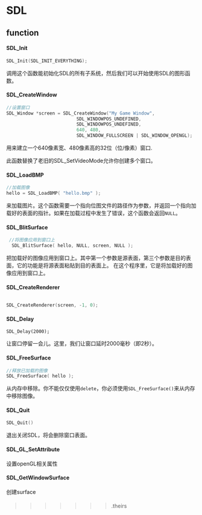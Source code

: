 #  SDL

## function

#### SDL_Init

```c++
SDL_Init(SDL_INIT_EVERYTHING);
```

调用这个函数能初始化SDL的所有子系统，然后我们可以开始使用SDL的图形函数。

#### SDL_CreateWindow

```c++
//设置窗口
SDL_Window *screen = SDL_CreateWindow("My Game Window",
                          SDL_WINDOWPOS_UNDEFINED,
                          SDL_WINDOWPOS_UNDEFINED,
                          640, 480,
                          SDL_WINDOW_FULLSCREEN | SDL_WINDOW_OPENGL);
```

用来建立一个640像素宽、480像素高的32位（位/像素）窗口.

此函数替换了老旧的SDL_SetVideoMode允许你创建多个窗口。

#### SDL_LoadBMP

```c++
//加载图像
hello = SDL_LoadBMP( "hello.bmp" );
```



来加载图片。这个函数需要一个指向位图文件的路径作为参数，并返回一个指向加载好的表面的指针。如果在加载过程中发生了错误，这个函数会返回`NULL`。

####  SDL_BlitSurface

```c++
 //将图像应用到窗口上
  SDL_BlitSurface( hello, NULL, screen, NULL );
```

把加载好的图像应用到窗口上。其中第一个参数是源表面，第三个参数是目的表面，它的功能是将源表面粘贴到目的表面上。 在这个程序里，它是将加载好的图像应用到窗口上。

#### SDL_CreateRenderer

```c++

SDL_CreateRenderer(screen, -1, 0);
```



#### SDL_Delay

```
SDL_Delay(2000);
```

让窗口停留一会儿。这里，我们让窗口延时2000毫秒（即2秒）。

#### SDL_FreeSurface

```c++
//释放已加载的图像
SDL_FreeSurface( hello );
```

从内存中移除。你不能仅仅使用`delete`，你必须使用`SDL_FreeSurface()`来从内存中移除图像。

#### SDL_Quit

```c++
SDL_Quit()
```
退出关闭SDL，将会删除窗口表面。

#### SDL_GL_SetAttribute

设置openGL相关属性

#### SDL_GetWindowSurface

创建surface

#### 





























































>>>>>>> .theirs
